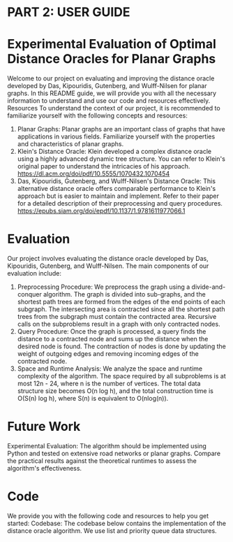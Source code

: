 # PART 2: USER GUIDE
# Experimental Evaluation of Optimal Distance Oracles for Planar Graphs
Welcome to our project on evaluating and improving the distance oracle developed by Das, Kipouridis, Gutenberg, and Wulff-Nilsen for planar graphs. In this README guide, we will provide you with all the necessary information to understand and use our code and resources effectively.
Resources
To understand the context of our project, it is recommended to familiarize yourself with the following concepts and resources:
1. Planar Graphs: Planar graphs are an important class of graphs that have applications in various fields. Familiarize yourself with the properties and characteristics of planar graphs.
2. Klein's Distance Oracle: Klein developed a complex distance oracle using a highly advanced dynamic tree structure. You can refer to Klein's original paper to understand the intricacies of his approach.
https://dl.acm.org/doi/pdf/10.5555/1070432.1070454
3. Das, Kipouridis, Gutenberg, and Wulff-Nilsen's Distance Oracle: This alternative distance oracle offers comparable performance to Klein's approach but is easier to maintain and implement. Refer to their paper for a detailed description of their preprocessing and query procedures.
https://epubs.siam.org/doi/epdf/10.1137/1.9781611977066.1


# Evaluation
Our project involves evaluating the distance oracle developed by Das, Kipouridis, Gutenberg, and Wulff-Nilsen. The main components of our evaluation include:

1. Preprocessing Procedure: We preprocess the graph using a divide-and-conquer algorithm. The graph is divided into sub-graphs, and the shortest path trees are formed from the edges of the end points of each subgraph. The intersecting area is contracted since all the shortest path trees from the subgraph must contain the contracted area. Recursive calls on the subproblems result in a graph with only contracted nodes.
2. Query Procedure: Once the graph is processed, a query finds the distance to a contracted node and sums up the distance when the desired node is found. The contraction of nodes is done by updating the weight of outgoing edges and removing incoming edges of the contracted node.
3. Space and Runtime Analysis: We analyze the space and runtime complexity of the algorithm. The space required by all subproblems is at most 12n - 24, where n is the number of vertices. The total data structure size becomes O(n log h), and the total construction time is O(S(n) log h), where S(n) is equivalent to O(nlog(n)).
# Future Work
Experimental Evaluation: The algorithm should be implemented using Python and tested on extensive road networks or planar graphs. Compare the practical results against the theoretical runtimes to assess the algorithm's effectiveness.
# Code
We provide you with the following code and resources to help you get started:
Codebase: The codebase below contains the implementation of the distance oracle algorithm. We use list and priority queue data structures. 
